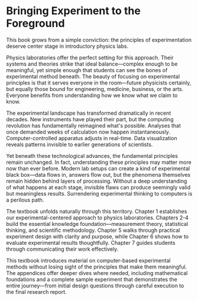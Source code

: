 # Bringing Experiment to the Foreground

This book grows from a simple conviction: the principles of experimentation deserve center stage in introductory physics labs. 

Physics laboratories offer the perfect setting for this approach. Their systems and theories strike that ideal balance—complex enough to be meaningful, yet simple enough that students can see the bones of experimental method beneath. The beauty of focusing on experimental principles is that it serves everyone in the room—future physicists certainly, but equally those bound for engineering, medicine, business, or the arts. Everyone benefits from understanding how we know what we claim to know.

The experimental landscape has transformed dramatically in recent decades. New instruments have played their part, but the computing revolution has fundamentally reimagined what's possible. Analyses that once demanded weeks of calculation now happen instantaneously. Computer-controlled apparatus adjusts in real-time. Data visualization reveals patterns invisible to earlier generations of scientists.

Yet beneath these technological advances, the fundamental principles remain unchanged. In fact, understanding these principles may matter more now than ever before. Modern lab setups can create a kind of experimental black box—data flows in, answers flow out, but the phenomena themselves remain hidden behind layers of processing. Without a deep understanding of what happens at each stage, invisible flaws can produce seemingly valid but meaningless results. Surrendering experimental thinking to computers is a perilous path.

The textbook unfolds naturally through this territory. Chapter 1 establishes our experimental-centered approach to physics laboratories. Chapters 2-4 build the essential knowledge foundation—measurement theory, statistical thinking, and scientific methodology. Chapter 5 walks through practical experiment design with clarity and purpose, while Chapter 6 shows how to evaluate experimental results thoughtfully. Chapter 7 guides students through communicating their work effectively.

This textbook introduces material on computer-based experimental methods without losing sight of the principles that make them meaningful. The appendices offer deeper dives where needed, including mathematical foundations and a complete sample experiment that demonstrates the entire journey—from initial design questions through careful execution to the final research report.
